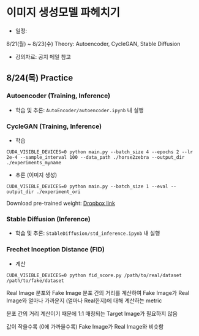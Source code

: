 # 이미지 생성모델 파헤치기

- 일정: 

8/21(월) ~ 8/23(수) Theory: Autoencoder, CycleGAN, Stable Diffusion

- 강의자료: 공지 메일 참고

## 8/24(목) Practice
### Autoencoder (Training, Inference)
- 학습 및 추론: ```AutoEncoder/autoencoder.ipynb``` 내 실행

### CycleGAN (Training, Inference)
- 학습
```
CUDA_VISIBLE_DEVICES=0 python main.py --batch_size 4 --epochs 2 --lr 2e-4 --sample_interval 100 --data_path ./horse2zebra --output_dir ./experiments_myname
```

- 추론 (이미지 생성)
```
CUDA_VISIBLE_DEVICES=0 python main.py --batch_size 1 --eval --output_dir ./experiment_ori
```

Download pre-trained weight: [Dropbox link](https://www.dropbox.com/scl/fi/4lbvos2n85clcye0qhx1l/checkpoint_latest.pth?rlkey=osbb73vc1phuv34wamixgfxby&dl=0)
### Stable Diffusion (Inference)
- 학습 및 추론: ```StableDiffusion/std_inference.ipynb``` 내 실행

### Frechet Inception Distance (FID)
- 계산
```
CUDA_VISIBLE_DEVICES=0 python fid_score.py /path/to/real/dataset /path/to/fake/dataset
```
Real Image 분포와 Fake Image 분포 간의 거리를 계산하여 Fake Image가 Real Image와 얼마나 가까운지 (얼마나 Real한지)에 대해 계산하는 metric

분포 간의 거리 계산이기 때문에 1:1 매칭되는 Target Image가 필요하지 않음

값이 작을수록 (0에 가까울수록) Fake Image가 Real Image와 비슷함